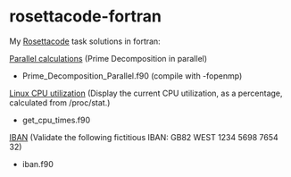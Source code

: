 # rosettacode-fortran

My [Rosettacode](http://rosettacode.org) task solutions in fortran:

[Parallel calculations](http://rosettacode.org/wiki/Parallel_calculations)
(Prime Decomposition in parallel)
- Prime_Decomposition_Parallel.f90 (compile with -fopenmp)

[Linux CPU utilization](http://rosettacode.org/wiki/Linux_CPU_utilization)
(Display the current CPU utilization, as a percentage, calculated from /proc/stat.)
- get_cpu_times.f90

[IBAN](http://rosettacode.org/wiki/IBAN)
(Validate the following fictitious IBAN:   GB82 WEST 1234 5698 7654 32)
- iban.f90
